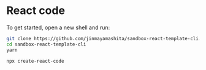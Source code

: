 # React code

To get started, open a new shell and run:

```sh
git clone https://github.com/jinmayamashita/sandbox-react-template-cli.git
cd sandbox-react-template-cli
yarn

npx create-react-code
```
